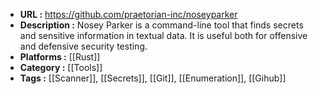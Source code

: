 - **URL :** https://github.com/praetorian-inc/noseyparker
- **Description :** Nosey Parker is a command-line tool that finds secrets and sensitive information in textual data. It is useful both for offensive and defensive security testing.
- **Platforms :** [[Rust]]
- **Category :** [[Tools]]
- **Tags :** [[Scanner]], [[Secrets]], [[Git]], [[Enumeration]], [[Gihub]]